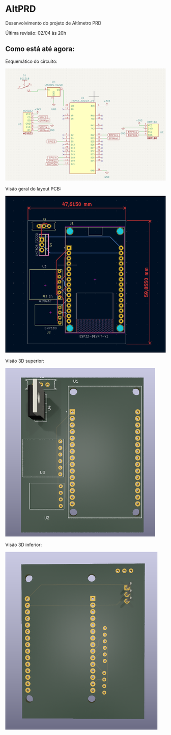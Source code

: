 # AltPRD
Desenvolvimento do projeto de Altímetro PRD

Última revisão: 02/04 às 20h

## Como está até agora: 

Esquemático do circuito:

![SCH1](AltPRD_v0/AltPRDv0/SCH1.png)

Visão geral do layout PCB:

![PCB1](AltPRD_v0/AltPRDv0/PCB1.png)

Visão 3D superior:

![PCB2](AltPRD_v0/AltPRDv0/PCB2.png)

Visão 3D inferior:

![PCB3](AltPRD_v0/AltPRDv0/PCB3.png)
